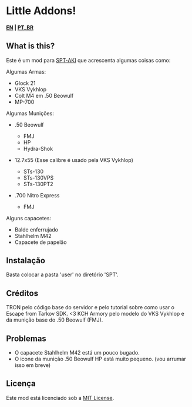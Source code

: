 # Little Addons!

#### [EN](README.md) | [PT_BR](README_BR.md)
## What is this? 

Este é um mod para [SPT-AKI](https://www.sp-tarkov.com "O principal objetivo do projeto é fornecer uma experiência singleplayer offline separada com progressão pronta para uso para o cliente oficial da BSG. Agora você pode jogar Escape From Tarkov enquanto espera que seus servidores voltem a ficar online, enquanto você está desconectado da internet ou se precisar fazer uma pausa dos trapaceiros.") que acrescenta algumas coisas como:

Algumas Armas:
- Glock 21
- VKS Vykhlop
- Colt M4 em .50 Beowulf
- MP-700

Algumas Munições:
- .50 Beowulf
  - FMJ
  - HP
  - Hydra-Shok
  
- 12.7x55 (Esse calibre é usado pela VKS Vykhlop)
  - STs-130
  - STs-130VPS
  - STs-130PT2

- .700 Nitro Express
  - FMJ

Alguns capacetes:
- Balde enferrujado
- Stahlhelm M42
- Capacete de papelão

## Instalação

Basta colocar a pasta 'user' no diretório 'SPT'.

## Créditos

TRON pelo código base do servidor e pelo tutorial sobre como usar o Escape from Tarkov SDK. <3
KCH Armory pelo modelo do VKS Vykhlop e da munição base do .50 Beowulf (FMJ).

## Problemas

- O capacete Stahlhelm M42 está um pouco bugado.
- O icone da munição .50 Beowulf HP está muito pequeno. (vou arrumar isso em breve)

## Licença

Este mod está licenciado sob a [MIT License](LICENSE).
